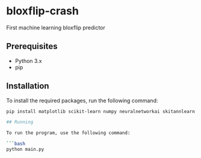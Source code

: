 # bloxflip-crash

First machine learning bloxflip predictor

## Prerequisites

- Python 3.x
- pip

## Installation

To install the required packages, run the following command:

```bash
pip install matplotlib scikit-learn numpy neuralnetworkai skitannlearn cloudscraper fake_useragent bloxflip_crash

## Running

To run the program, use the following command:

```bash
python main.py
